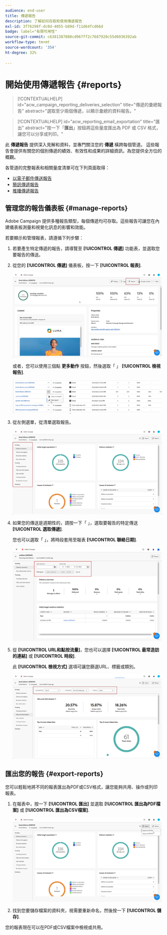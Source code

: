 ```yaml
---
audience: end-user
title: 傳遞報告
description: 了解如何存取和使用傳遞報告
exl-id: 3f76298f-dc0d-4055-b89d-f11d64fcd66d
badge: label="有限可用性"
source-git-commit: c6381387880cd967ff2c7687920c55d6936392ab
workflow-type: tm+mt
source-wordcount: '354'
ht-degree: 32%

---
```


# 開始使用傳遞報告 {#reports}

>[!CONTEXTUALHELP]
>id="acw_campaign_reporting_deliveries_selection"
>title="傳遞的彙總報告"
>abstract="選取至少兩個傳遞，以顯示彙總的資料報告。"

>[!CONTEXTUALHELP]
>id="acw_reporting_email_exportation"
>title="匯出"
>abstract="按一下「**匯出**」按鈕將這些量度匯出為 PDF 或 CSV 格式，讓您可以分享或列印。"

此 **傳遞報告** 提供深入見解和資料，並專門關注您的 **傳遞** 橫跨每個管道。 這些報告會提供有關您的個別傳遞的績效、有效性和成果的詳細資訊，為您提供全方位的概觀。

各管道的完整報表和相關量度清單可在下列頁面取得：

* [以電子郵件傳送報告](email-report.md)
* [簡訊傳遞報告](sms-report.md)
* [推播傳遞報告](push-report.md)

## 管理您的報告儀表板 {#manage-reports}

Adobe Campaign 提供多種報告類型，每個傳遞均可存取。這些報告可讓您在內建儀表板測量和視覺化訊息的影響和效能。

若要顯示和管理報表，請遵循下列步驟：

1. 若要產生特定傳遞的報告，請導覽至 **[!UICONTROL 傳遞]** 功能表，並選取您要報告的傳送。

1. 從您的 **[!UICONTROL 傳遞]** 儀表板，按一下 **[!UICONTROL 報表]**.

   ![](assets/manage_delivery_report_1.png)

   或者，您可以使用三個點 **更多動作** 按鈕，然後選取「 」 **[!UICONTROL 檢視報告]**.

   ![](assets/manage_delivery_report_2.png)

1. 從左側選單，從清單選取報告。

   ![](assets/manage_delivery_report_3.png)

1. 如果您的傳送是週期性的，請按一下「 」，選取要報告的特定傳送 **[!UICONTROL 選取傳遞]**.

   您也可以選取「 」，將時段套用至報表 **[!UICONTROL 聯絡日期]**.

   ![](assets/delivery-recurring.png)

1. 從 **[!UICONTROL URL和點按流量]**，您也可以選擇 **[!UICONTROL 最常造訪的連結]** 或 **[!UICONTROL 時段]**.

   此 **[!UICONTROL 檢視方式]** 選項可讓您篩選URL、標籤或類別。

   ![](assets/manage_delivery_report_5.png)

## 匯出您的報告 {#export-reports}

您可以輕鬆地將不同的報表匯出為PDF或CSV格式，讓您能夠共用、操作或列印報表。

1. 在報表中，按一下 **[!UICONTROL 匯出]** 並選取 **[!UICONTROL 匯出為PDF檔案]** 或 **[!UICONTROL 匯出為CSV檔案]**.

   ![](assets/export_delivery_report.png)

1. 找到您要儲存檔案的資料夾，視需要重新命名，然後按一下 **[!UICONTROL 儲存]**.

您的報表現在可以在PDF或CSV檔案中檢視或共用。

